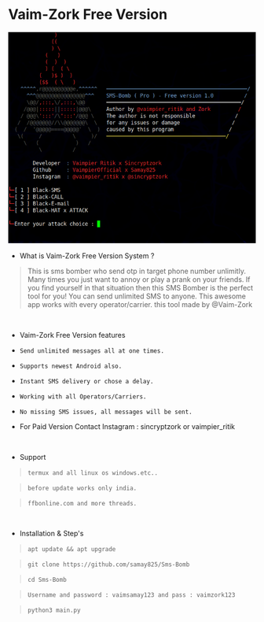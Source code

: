 # Vaim-Zork Free Version 
<img src="Vaim-Zork.png"><br>




- What is Vaim-Zork Free Version System  ?
> This is sms bomber who send otp in target phone number unlimitly.
> Many times you just want to annoy or play a prank on your friends.
> If you find yourself in that situation then this SMS Bomber is the perfect tool for you!
> You can send unlimited SMS to anyone. This awesome app works with every operator/carrier.
> this tool made by @Vaim-Zork

<br>

- Vaim-Zork Free Version features 

* `Send unlimited messages all at one times.`

* `Supports newest Android also.`

* `Instant SMS delivery or chose a delay.`

* `Working with all Operators/Carriers.`

* `No missing SMS issues, all messages will be sent.`

*  For Paid Version Contact Instagram : sincryptzork or vaimpier_ritik 

<br>

- Support

> `termux and all linux os windows.etc..`

> `before update works only india.`

> `ffbonline.com and more threads.`
 
 <br>

- Installation & Step's
 
> `apt update && apt upgrade`
 
> `git clone https://github.com/samay825/Sms-Bomb`
 
> `cd Sms-Bomb`  

> `Username and password : vaimsamay123 and pass : vaimzork123`
 
> `python3 main.py`



<br>



